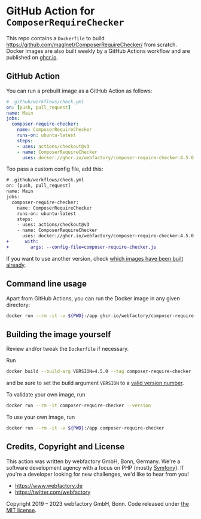 # GitHub Action for `ComposerRequireChecker`

This repo contains a `Dockerfile` to build https://github.com/maglnet/ComposerRequireChecker/ from scratch.
Docker images are also built weekly by a GitHub Actions workflow and are published on
[ghcr.io](https://github.com/webfactory/docker-composer-require-checker/pkgs/container/composer-require-checker).

## GitHub Action 

You can run a prebuilt image as a GitHub Action as follows:

```yaml
# .github/workflows/check.yml
on: [push, pull_request]
name: Main
jobs:
  composer-require-checker:
    name: ComposerRequireChecker
    runs-on: ubuntu-latest
    steps:
    - uses: actions/checkout@v3
    - name: ComposerRequireChecker
      uses: docker://ghcr.io/webfactory/composer-require-checker:4.5.0
```

Too pass a custom config file, add this:

```diff
# .github/workflows/check.yml
on: [push, pull_request]
name: Main
jobs:
  composer-require-checker:
    name: ComposerRequireChecker
    runs-on: ubuntu-latest
    steps:
    - uses: actions/checkout@v3
    - name: ComposerRequireChecker
      uses: docker://ghcr.io/webfactory/composer-require-checker:4.5.0
+      with:
+        args: --config-file=composer-require-checker.js
```

If you want to use another version, check
[which images have been built already](https://github.com/webfactory/docker-composer-require-checker/pkgs/container/composer-require-checker).

## Command line usage

Apart from GitHub Actions, you can run the Docker image in any given
directory:

```bash
docker run --rm -it -v ${PWD}:/app ghcr.io/webfactory/composer-require-checker:4.5.0
```

## Building the image yourself

Review and/or tweak the `Dockerfile` if necessary.

Run
```bash
docker build --build-arg VERSION=4.5.0 --tag composer-require-checker .
```

and be sure to set the build argument `VERSION` to a [valid version number](https://github.com/maglnet/ComposerRequireChecker/tags).

To validate your own image, run 

```bash
docker run --rm -it composer-require-checker --version
```

To use your own image, run

```bash
docker run --rm -it -v ${PWD}:/app composer-require-checker
```

## Credits, Copyright and License

This action was written by webfactory GmbH, Bonn, Germany. We're a software development
agency with a focus on PHP (mostly [Symfony](http://github.com/symfony/symfony)). If you're a
developer looking for new challenges, we'd like to hear from you!

- <https://www.webfactory.de>
- <https://twitter.com/webfactory>

Copyright 2019 – 2023 webfactory GmbH, Bonn. Code released under [the MIT license](LICENSE).
